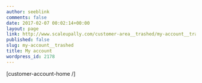 ```yaml
---
author: seeblink
comments: false
date: 2017-02-07 00:02:14+00:00
layout: page
link: http://www.scaleupally.com/customer-area__trashed/my-account__trashed/
published: false
slug: my-account__trashed
title: My account
wordpress_id: 2178
---
```


[customer-account-home /]
